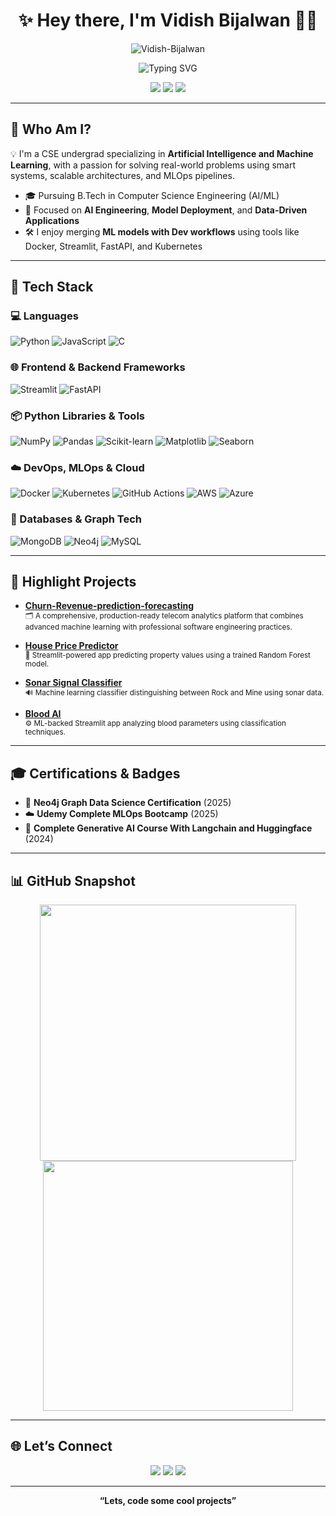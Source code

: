 <!-- README.md — Vidish Bijalwan -->

<h1 align="center">✨ Hey there, I'm Vidish Bijalwan 👨‍💻</h1>

<p align="center">
  <img src="https://komarev.com/ghpvc/?username=Vidish-Bijalwan&label=Profile%20views&color=0e75b6&style=flat" alt="Vidish-Bijalwan" />
</p>


<p align="center">
  <img src="https://readme-typing-svg.demolab.com?font=Fira+Code&weight=500&size=22&pause=1000&color=00FEEF&width=435&lines=Machine+Learning+Engineer+%7C+MLOps+Practitioner;Building+Intelligent+and+Scalable+Solutions;Cloud+Native+%7C+Neo4j+Certified+%7C+AI/ML+Explorer" alt="Typing SVG" />
</p>

<p align="center">
  <a href="https://www.linkedin.com/in/vidish-bijalwan/"><img src="https://img.shields.io/badge/LinkedIn-blue?logo=linkedin&style=flat-square"></a>
  <a href="mailto:vidishbijalwan@gmail.com"><img src="https://img.shields.io/badge/Email-D14836?style=flat-square&logo=gmail&logoColor=white"></a>
  <a href="https://vidish-bijalwan.vercel.app/"><img src="https://img.shields.io/badge/Portfolio-181717?style=flat-square&logo=github"></a>
</p>

---

## 🚀 Who Am I?

💡 I'm a CSE undergrad specializing in **Artificial Intelligence and Machine Learning**, with a passion for solving real-world problems using smart systems, scalable architectures, and MLOps pipelines.

- 🎓 Pursuing B.Tech in Computer Science Engineering (AI/ML)
- 🔬 Focused on **AI Engineering**, **Model Deployment**, and **Data-Driven Applications**
- 🛠️ I enjoy merging **ML models with Dev workflows** using tools like Docker, Streamlit, FastAPI, and Kubernetes

---

## 🧰 Tech Stack

### 💻 Languages
![Python](https://img.shields.io/badge/-Python-3776AB?logo=python&logoColor=white)
![JavaScript](https://img.shields.io/badge/-JavaScript-F7DF1E?logo=javascript&logoColor=black)
![C](https://img.shields.io/badge/-C-00599C?logo=c%2B%2B&logoColor=white)

### 🌐 Frontend & Backend Frameworks
![Streamlit](https://img.shields.io/badge/-Streamlit-FF4B4B?logo=streamlit&logoColor=white)
![FastAPI](https://img.shields.io/badge/-FastAPI-009688?logo=fastapi&logoColor=white)

### 📦 Python Libraries & Tools
![NumPy](https://img.shields.io/badge/-NumPy-013243?logo=numpy)
![Pandas](https://img.shields.io/badge/-Pandas-150458?logo=pandas)
![Scikit-learn](https://img.shields.io/badge/-Scikit%20Learn-F7931E?logo=scikitlearn&logoColor=white)
![Matplotlib](https://img.shields.io/badge/-Matplotlib-11557C)
![Seaborn](https://img.shields.io/badge/-Seaborn-4479A1)

### ☁️ DevOps, MLOps & Cloud
![Docker](https://img.shields.io/badge/-Docker-2496ED?logo=docker&logoColor=white)
![Kubernetes](https://img.shields.io/badge/-Kubernetes-326CE5?logo=kubernetes&logoColor=white)
![GitHub Actions](https://img.shields.io/badge/-GitHub%20Actions-2088FF?logo=githubactions&logoColor=white)
![AWS](https://img.shields.io/badge/-AWS-232F3E?logo=amazonaws&logoColor=white)
![Azure](https://img.shields.io/badge/-Azure-0078D4?logo=microsoftazure&logoColor=white)

### 🧠 Databases & Graph Tech
![MongoDB](https://img.shields.io/badge/-MongoDB-47A248?logo=mongodb&logoColor=white)
![Neo4j](https://img.shields.io/badge/-Neo4j-008CC1?logo=neo4j&logoColor=white)
![MySQL](https://img.shields.io/badge/-MySQL-4479A1?logo=mysql&logoColor=white)

---

## 📌 Highlight Projects

- [**Churn-Revenue-prediction-forecasting**](https://github.com/Vidish-Bijalwan/Churn-Revenue-prediction-forecasting)  
  <sup>🗂️ A comprehensive, production-ready telecom analytics platform that combines advanced machine learning with professional software engineering practices.</sup>

- [**House Price Predictor**](https://github.com/Vidish-Bijalwan/House-Price-Prediction)  
  <sup>🧠 Streamlit-powered app predicting property values using a trained Random Forest model.</sup>

- [**Sonar Signal Classifier**](https://github.com/Vidish-Bijalwan/Sonarr-Ml--Model---Stone-V-s-Mine)  
  <sup>🔊 Machine learning classifier distinguishing between Rock and Mine using sonar data.</sup>

- [**Blood AI**](https://github.com/Vidish-Bijalwan/Blood_AI)  
  <sup>⚙️ ML-backed Streamlit app analyzing blood parameters using classification techniques.</sup>

---

## 🎓 Certifications & Badges

- 🧠 **Neo4j Graph Data Science Certification** (2025)  
- ☁️ **Udemy Complete MLOps Bootcamp** (2025)
- 🔐 **Complete Generative AI Course With Langchain and Huggingface** (2024)

---

## 📊 GitHub Snapshot

<p align="center">
  <img src="https://github-readme-stats.vercel.app/api?username=Vidish-Bijalwan&show_icons=true&theme=algolia" width="410"/>
  <img src="https://github-readme-streak-stats.herokuapp.com/?user=Vidish-Bijalwan&theme=algolia" width="400"/>
</p>

---

## 🌐 Let’s Connect

<p align="center">
  <a href="https://www.linkedin.com/in/vidish-bijalwan/"><img src="https://img.shields.io/badge/LinkedIn-blue?logo=linkedin&style=for-the-badge"></a>
  <a href="mailto:vidishbijalwan@gmail.com"><img src="https://img.shields.io/badge/Email-D14836?style=for-the-badge&logo=gmail&logoColor=white"></a>
  <a href="https://vidish-bijalwan.vercel.app/"><img src="https://img.shields.io/badge/Portfolio-181717?style=for-the-badge&logo=github"></a>
</p>

---

<p align="center"><b>“Lets, code some cool projects”</b></p>
